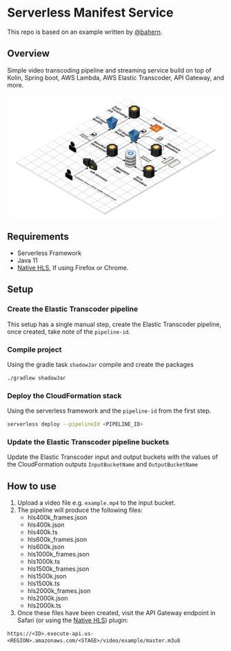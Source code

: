# Serverless Manifest Service

This repo is based on an example written by [@bahern](https://github.com/bahern).

## Overview
Simple video transcoding pipeline and streaming service build on top of Kolin, Spring boot, AWS Lambda, AWS Elastic Transcoder, API Gateway, and more.

![Architectural Diagram](img/architecture.png)

## Requirements
- Serverless Framework
- Java 11
- [Native HLS](https://addons.mozilla.org/en-US/firefox/addon/native_hls_playback/), If using Firefox or Chrome.
  
## Setup

### Create the Elastic Transcoder pipeline
This setup has a single manual step, create the Elastic Transcoder pipeline, once created, take note of the `pipeline-id`.

### Compile project 
Using the gradle task `shadowJar` compile and create the packages
```bash
./gradlew shadowJar
```

### Deploy the CloudFormation stack
Using the serverless framework and the `pipeline-id` from the first step.
```bash
serverless deploy --pipelineId <PIPELINE_ID>
```
### Update the Elastic Transcoder pipeline buckets
Update the Elastic Transcoder input and output buckets with the values of the CloudFormation outputs `InputBucketName` 
and `OutputBucketName`

## How to use

1. Upload a video file e.g. `example.mp4` to the input bucket.
1. The pipeline will produce the following files:
    - hls400k_frames.json
    - hls400k.json
    - hls400k.ts
    - hls600k_frames.json
    - hls600k.json
    - hls1000k_frames.json	
    - hls1000k.ts
    - hls1500k_frames.json
    - hls1500k.json
    - hls1500k.ts
    - hls2000k_frames.json
    - hls2000k.json
    - hls2000k.ts
1. Once these files have been created, visit the API Gateway endpoint in Safari (or using the [Native HLS](https://addons.mozilla.org/en-US/firefox/addon/native_hls_playback/)) plugin:
```
https://<ID>.execute-api.us-<REGION>.amazonaws.com/<STAGE>/video/example/master.m3u8
```